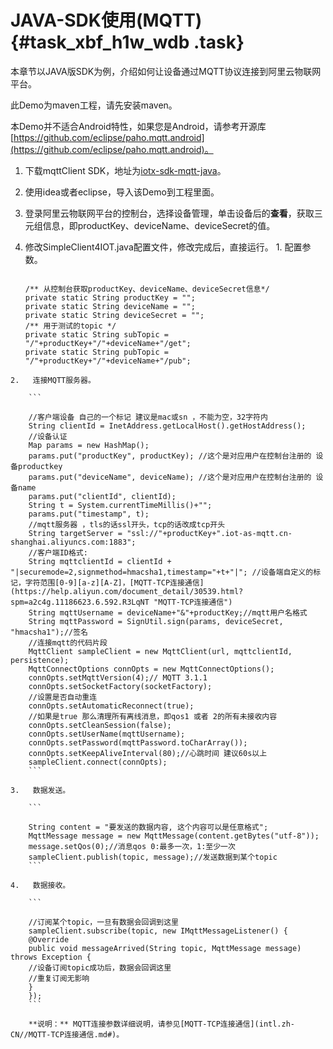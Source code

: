 # JAVA-SDK使用\(MQTT\) {#task_xbf_h1w_wdb .task}

本章节以JAVA版SDK为例，介绍如何让设备通过MQTT协议连接到阿里云物联网平台。

此Demo为maven工程，请先安装maven。

本Demo并不适合Android特性，如果您是Android，请参考开源库 [https://github.com/eclipse/paho.mqtt.android](https://github.com/eclipse/paho.mqtt.android)。

1.   下载mqttClient SDK，地址为[iotx-sdk-mqtt-java](http://aliyun-iot.oss-cn-hangzhou.aliyuncs.com/iotx-sdk-java/iotx-sdk-mqtt-java-20170526.zip)。 
2.   使用idea或者eclipse，导入该Demo到工程里面。 
3.   登录阿里云物联网平台的控制台，选择设备管理，单击设备后的**查看**，获取三元组信息，即productKey、deviceName、deviceSecret的值。 
4.   修改SimpleClient4IOT.java配置文件，修改完成后，直接运行。 
    1.   配置参数。 

        ```
        
        /** 从控制台获取productKey、deviceName、deviceSecret信息*/
        private static String productKey = "";
        private static String deviceName = "";
        private static String deviceSecret = "";
        /** 用于测试的topic */
        private static String subTopic = "/"+productKey+"/"+deviceName+"/get";
        private static String pubTopic = "/"+productKey+"/"+deviceName+"/pub";
        ```

    2.   连接MQTT服务器。 

        ```
        
        //客户端设备 自己的一个标记 建议是mac或sn ，不能为空，32字符内
        String clientId = InetAddress.getLocalHost().getHostAddress();
        //设备认证
        Map params = new HashMap();
        params.put("productKey", productKey); //这个是对应用户在控制台注册的 设备productkey
        params.put("deviceName", deviceName); //这个是对应用户在控制台注册的 设备name
        params.put("clientId", clientId);
        String t = System.currentTimeMillis()+"";
        params.put("timestamp", t);
        //mqtt服务器 ，tls的话ssl开头，tcp的话改成tcp开头
        String targetServer = "ssl://"+productKey+".iot-as-mqtt.cn-shanghai.aliyuncs.com:1883";
        //客户端ID格式:
        String mqttclientId = clientId + "|securemode=2,signmethod=hmacsha1,timestamp="+t+"|"; //设备端自定义的标记，字符范围[0-9][a-z][A-Z]，[MQTT-TCP连接通信](https://help.aliyun.com/document_detail/30539.html?spm=a2c4g.11186623.6.592.R3LqNT "MQTT-TCP连接通信")
        String mqttUsername = deviceName+"&"+productKey;//mqtt用户名格式
        String mqttPassword = SignUtil.sign(params, deviceSecret, "hmacsha1");//签名
        //连接mqtt的代码片段
        MqttClient sampleClient = new MqttClient(url, mqttclientId, persistence);
        MqttConnectOptions connOpts = new MqttConnectOptions();
        connOpts.setMqttVersion(4);// MQTT 3.1.1
        connOpts.setSocketFactory(socketFactory);
        //设置是否自动重连
        connOpts.setAutomaticReconnect(true);
        //如果是true 那么清理所有离线消息，即qos1 或者 2的所有未接收内容
        connOpts.setCleanSession(false);
        connOpts.setUserName(mqttUsername);
        connOpts.setPassword(mqttPassword.toCharArray());
        connOpts.setKeepAliveInterval(80);//心跳时间 建议60s以上
        sampleClient.connect(connOpts);
        ```

    3.   数据发送。 

        ```
        
        String content = "要发送的数据内容, 这个内容可以是任意格式";
        MqttMessage message = new MqttMessage(content.getBytes("utf-8"));
        message.setQos(0);//消息qos 0:最多一次，1:至少一次
        sampleClient.publish(topic, message);//发送数据到某个topic
        ```

    4.   数据接收。 

        ```
        
        //订阅某个topic，一旦有数据会回调到这里
        sampleClient.subscribe(topic, new IMqttMessageListener() {
        @Override
        public void messageArrived(String topic, MqttMessage message) throws Exception {
        //设备订阅topic成功后，数据会回调这里
        //重复订阅无影响
        }
        });
        ```

        **说明：** MQTT连接参数详细说明，请参见[MQTT-TCP连接通信](intl.zh-CN//MQTT-TCP连接通信.md#)。


